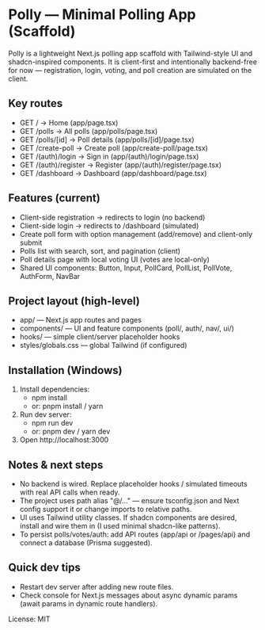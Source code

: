 # Polly — Minimal Polling App (Scaffold)

Polly is a lightweight Next.js polling app scaffold with Tailwind-style UI and shadcn-inspired components. It is client-first and intentionally backend-free for now — registration, login, voting, and poll creation are simulated on the client.

## Key routes
- GET /                      → Home (app/page.tsx)  
- GET /polls                 → All polls (app/polls/page.tsx)  
- GET /polls/[id]            → Poll details (app/polls/[id]/page.tsx)  
- GET /create-poll           → Create poll (app/create-poll/page.tsx)  
- GET /(auth)/login          → Sign in (app/(auth)/login/page.tsx)  
- GET /(auth)/register       → Register (app/(auth)/register/page.tsx)  
- GET /dashboard             → Dashboard (app/dashboard/page.tsx)

## Features (current)
- Client-side registration → redirects to login (no backend)
- Client-side login → redirects to /dashboard (simulated)
- Create poll form with option management (add/remove) and client-only submit
- Polls list with search, sort, and pagination (client)
- Poll details page with local voting UI (votes are local-only)
- Shared UI components: Button, Input, PollCard, PollList, PollVote, AuthForm, NavBar

## Project layout (high-level)
- app/ — Next.js app routes and pages
- components/ — UI and feature components (poll/, auth/, nav/, ui/)
- hooks/ — simple client/server placeholder hooks
- styles/globals.css — global Tailwind (if configured)

## Installation (Windows)
1. Install dependencies:
   - npm install
   - or: pnpm install / yarn
2. Run dev server:
   - npm run dev
   - or: pnpm dev / yarn dev
3. Open http://localhost:3000

## Notes & next steps
- No backend is wired. Replace placeholder hooks / simulated timeouts with real API calls when ready.
- The project uses path alias "@/..." — ensure tsconfig.json and Next config support it or change imports to relative paths.
- UI uses Tailwind utility classes. If shadcn components are desired, install and wire them in (I used minimal shadcn-like patterns).
- To persist polls/votes/auth: add API routes (app/api or /pages/api) and connect a database (Prisma suggested).

## Quick dev tips
- Restart dev server after adding new route files.
- Check console for Next.js messages about async dynamic params (await params in dynamic route handlers).

License: MIT
